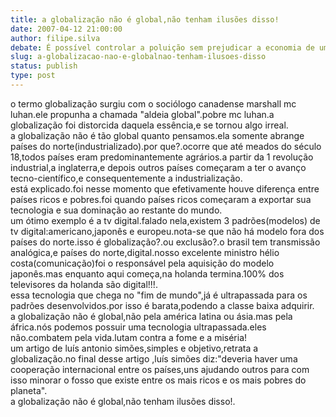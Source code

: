 ```yaml
---
title: a globalização não é global,não tenham ilusões disso!
date: 2007-04-12 21:00:00
author: filipe.silva
debate: É possível controlar a poluição sem prejudicar a economia de um país?
slug: a-globalizacao-nao-e-globalnao-tenham-ilusoes-disso
status: publish 
type: post
---
```


o termo globalização surgiu com o sociólogo canadense marshall mc luhan.ele propunha a chamada "aldeia global".pobre mc luhan.a globalização foi distorcida daquela essência,e se tornou algo irreal.  
a globalização não é tão global quanto pensamos.ela somente abrange países do norte(industrializado).por que?.ocorre que até meados do século 18,todos países eram predominantemente agrários.a partir da 1 revolução industrial,a inglaterra,e depois outros países começaram a ter o avanço tecno-científico,e consequentemente a industrialização.  
está explicado.foi nesse momento que efetivamente houve diferença entre países ricos e pobres.foi quando países ricos começaram a exportar sua tecnologia e sua dominação ao restante do mundo.  
um ótimo exemplo é a tv digital.falado nela,existem 3 padrões(modelos) de tv digital:americano,japonês e europeu.nota-se que não há modelo fora dos países do norte.isso é globalização?.ou exclusão?.o brasil tem transmissão analógica,e países do norte,digital.nosso excelente ministro hélio costa(comunicação)foi o responsável pela aquisição do modelo japonês.mas enquanto aqui começa,na holanda termina.100% dos televisores da holanda são digital!!!.  
essa tecnologia que chega no "fim de mundo",já é ultrapassada para os padrões desenvolvidos.por isso é barata,podendo a classe baixa adquirir.  
a globalização não é global,não pela américa latina ou ásia.mas pela áfrica.nós podemos possuir uma tecnologia ultrapassada.eles não.combatem pela vida.lutam contra a fome e a miséria!  
um artigo de luís antonio simões,simples e objetivo,retrata a globalização.no final desse artigo ,luís simões diz:"deveria haver uma cooperação internacional entre os países,uns ajudando outros para com isso minorar o fosso que existe entre os mais ricos e os mais pobres do planeta".  
a globalização não é global,não tenham ilusões disso!.

